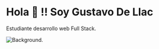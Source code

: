 # Hola 👋 !! Soy Gustavo De Llac
Estudiante desarrollo web Full Stack.

![Background](/C:\Users\gusta\Desktop\fondos).


